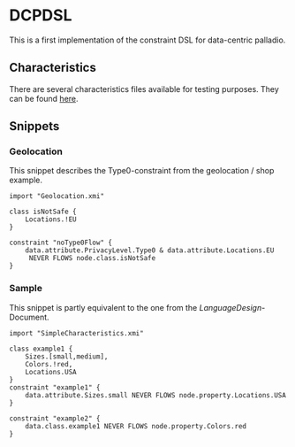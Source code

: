 # DCPDSL

This is a first implementation of the constraint DSL for data-centric palladio.

## Characteristics

There are several characteristics files available for testing purposes. They can be found [here](https://github.com/sebinside/DCPDSL/tree/master/Characteristics).

## Snippets

### Geolocation

This snippet describes the Type0-constraint from the geolocation / shop example.

```smalltalk
import "Geolocation.xmi"

class isNotSafe {
	Locations.!EU
}

constraint "noType0Flow" {
	data.attribute.PrivacyLevel.Type0 & data.attribute.Locations.EU
	 NEVER FLOWS node.class.isNotSafe
} 
```

### Sample

This snippet is partly equivalent to the one from the *LanguageDesign*-Document.

```smalltalk
import "SimpleCharacteristics.xmi"

class example1 {
    Sizes.[small,medium],
    Colors.!red,
    Locations.USA
}
constraint "example1" {
	data.attribute.Sizes.small NEVER FLOWS node.property.Locations.USA
}

constraint "example2" {
	data.class.example1 NEVER FLOWS node.property.Colors.red
}
```